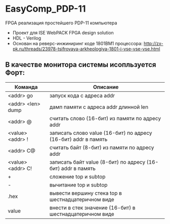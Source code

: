 ﻿# EasyComp_PDP-11
FPGA реализация простейшего PDP-11 компьютера 
* Проект для ISE WebPACK FPGA design solution
* HDL - Verilog
* Основан на реверс-инжиниринг коде 1801ВМ1 процессора: 
http://zx-pk.ru/threads/23978-tsifrovaya-arkheologiya-1801-i-vse-vse-vse.html  
## В качестве монитора системы исопльзуется Форт:  
| Команда  | Описание |
| ------------- | ------------- |
| \<addr> go | запуск кода с адреса addr |  
| \<addr> \<len> dump | дамп памяти с адреса addr длинной len  |
| \<addr> @ | считать слово (16-бит) из памяти по адресу addr  |
| \<value> \<addr> ! | записать слово value (16-бит) по адресу (16-бит) addr в память  
| \<addr> С@ | считать байт (8-бит) из памяти по адресу addr  
| \<value> \<addr> С! | записать байт value (8-бит) по адресу (16-бит) addr в память  
| \+ | сложение top и subtop  
| \- | вычитание top и subtop  
| .hex | вывести вершину стека top в шестнадцатеричном виде  
| value | внести в стек значение (16-бит) в шестнадцатеричном виде
